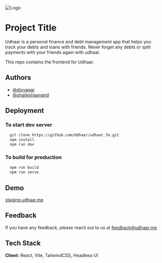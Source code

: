 ![Logo](https://udhaar.me/Logoo.svg)

# Project Title

Udhaar is a personal finance and debt management app that helps you track your debts and loans with friends.
Never forget any debts or split payments with your friends again with udhaar.

This repo contains the frontend for Udhaar.

## Authors

- [@divyagar](https://www.github.com/divyagar)
- [@shaileshaanand](https://www.github.com/shaileshaanand)

## Deployment

### To start dev server

```bash
  git clone https://github.com/Udhaar/udhaar_fe.git
  npm install
  npm run dev
```

### To build for production

```bash
  npm run build
  npm run serve
```

## Demo

[staging.udhaar.me](staging.udhaar.me)

## Feedback

If you have any feedback, please reach out to us at [feedback@udhaar.me](mailto:feedback@udhaar.me)

## Tech Stack

**Client:** React, Vite, TailwindCSS, Headless UI
